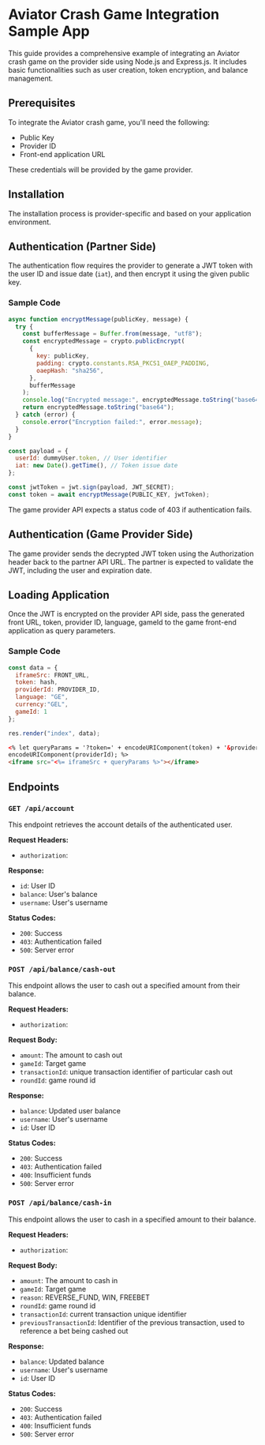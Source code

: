 # Aviator Crash Game Integration Sample App

This guide provides a comprehensive example of integrating an Aviator crash game on the provider side using Node.js and Express.js. It includes basic functionalities such as user creation, token encryption, and balance management.

## Prerequisites

To integrate the Aviator crash game, you'll need the following:

- Public Key
- Provider ID
- Front-end application URL

These credentials will be provided by the game provider.

## Installation

The installation process is provider-specific and based on your application environment.

## Authentication (Partner Side)

The authentication flow requires the provider to generate a JWT token with the user ID and issue date (`iat`), and then encrypt it using the given public key.

### Sample Code

```js
async function encryptMessage(publicKey, message) {
  try {
    const bufferMessage = Buffer.from(message, "utf8");
    const encryptedMessage = crypto.publicEncrypt(
      {
        key: publicKey,
        padding: crypto.constants.RSA_PKCS1_OAEP_PADDING,
        oaepHash: "sha256",
      },
      bufferMessage
    );
    console.log("Encrypted message:", encryptedMessage.toString("base64"));
    return encryptedMessage.toString("base64");
  } catch (error) {
    console.error("Encryption failed:", error.message);
  }
}

const payload = {
  userId: dummyUser.token, // User identifier
  iat: new Date().getTime(), // Token issue date
};

const jwtToken = jwt.sign(payload, JWT_SECRET);
const token = await encryptMessage(PUBLIC_KEY, jwtToken);
```


The game provider API expects a status code of 403 if authentication fails.

## Authentication (Game Provider Side)

The game provider sends the decrypted JWT token using the Authorization header back to the partner API URL. The partner is expected to validate the JWT, including the user and expiration date.

## Loading Application

Once the JWT is encrypted on the provider API side, pass the generated front URL, token, provider ID, language, gameId to the game front-end application as query parameters.

### Sample Code

```js
const data = {
  iframeSrc: FRONT_URL,
  token: hash,
  providerId: PROVIDER_ID,
  language: "GE",
  currency:"GEL",
  gameId: 1
};

res.render("index", data);
```

```html
<% let queryParams = '?token=' + encodeURIComponent(token) + '&providerId=' + '&gameId=' =
encodeURIComponent(providerId); %>
<iframe src="<%= iframeSrc + queryParams %>"></iframe>
```

## Endpoints

### `GET /api/account`

This endpoint retrieves the account details of the authenticated user.

**Request Headers:**

- `authorization`: <JWT Token>

**Response:**

- `id`: User ID
- `balance`: User's balance
- `username`: User's username

**Status Codes:**

- `200`: Success
- `403`: Authentication failed
- `500`: Server error

### `POST /api/balance/cash-out`

This endpoint allows the user to cash out a specified amount from their balance.

**Request Headers:**

- `authorization`: <JWT Token>

**Request Body:**

- `amount`: The amount to cash out
- `gameId`: Target game 
- `transactionId`: unique transaction identifier of particular cash out
- `roundId`: game round id

**Response:**

- `balance`: Updated user balance
- `username`: User's username
- `id`: User ID

**Status Codes:**

- `200`: Success
- `403`: Authentication failed
- `400`: Insufficient funds
- `500`: Server error

### `POST /api/balance/cash-in`

This endpoint allows the user to cash in a specified amount to their balance.

**Request Headers:**

- `authorization`: <JWT Token>

**Request Body:**

- `amount`: The amount to cash in
- `gameId`: Target game 
- `reason`: REVERSE_FUND, WIN, FREEBET 
- `roundId`: game round id
- `transactionId`: current transaction unique identifier
- `previousTransactionId`: Identifier of the previous transaction, used to reference a bet being cashed out

**Response:**

- `balance`: Updated balance
- `username`: User's username
- `id`: User ID

**Status Codes:**

- `200`: Success
- `403`: Authentication failed
- `400`: Insufficient funds
- `500`: Server error
